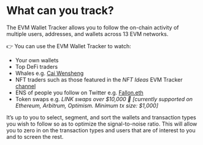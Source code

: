 # What can you track?

The EVM Wallet Tracker allows you to follow the on-chain activity of multiple users, addresses, and wallets across 13 EVM networks.

👉 You can use the EVM Wallet Tracker to watch:

* Your own wallets
* Top DeFi traders
* Whales e.g. [Cai Wensheng](https://etherscan.io/address/0x4093fbe60ab50ab79a5bd32fa2adec255372f80e)
* NFT traders such as those featured in the _NFT Ideas_ EVM Tracker [channel](https://t.me/NFTideasEVMTracker)
* ENS of people you follow on Twitter e.g. [Fallon.eth](https://twitter.com/jimmyfallon)
* Token swaps e.g. _LINK swaps over $10,000 🔑 \[currently supported on Ethereum, Arbitrum, Optimism. Minimum tx size: $1,000]_

It’s up to you to select, segment, and sort the wallets and transaction types you wish to follow so as to optimize the signal-to-noise ratio. This will allow you to zero in on the transaction types and users that are of interest to you and to screen the rest.
